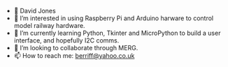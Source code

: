 - 👋 David Jones
- 👀 I’m interested in using Raspberry Pi and Arduino harware to control model railway hardware.
- 🌱 I’m currently learning Python, Tkinter and MicroPython to build a user interface, and hopefully I2C comms.
- 💞️ I’m looking to collaborate through MERG.
- 📫 How to reach me: berriff@yahoo.co.uk

<!---
dBerriff/dBerriff is a ✨ special ✨ repository because its `README.md` (this file) appears on your GitHub profile.
You can click the Preview link to take a look at your changes.
--->
